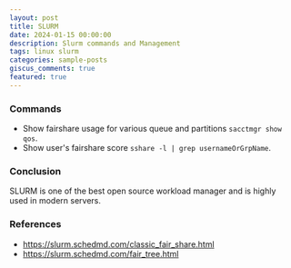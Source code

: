 ```yaml
---
layout: post
title: SLURM
date: 2024-01-15 00:00:00
description: Slurm commands and Management
tags: linux slurm
categories: sample-posts
giscus_comments: true
featured: true
---
```


### Commands

- Show fairshare usage for various queue and partitions `sacctmgr show qos`.
- Show user's fairshare score `sshare -l | grep usernameOrGrpName`.

### Conclusion

SLURM is one of the best open source workload manager and is highly used in modern servers.

### References

- https://slurm.schedmd.com/classic_fair_share.html
- https://slurm.schedmd.com/fair_tree.html